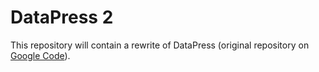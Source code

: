 DataPress 2
===========

This repository will contain a rewrite of DataPress (original repository on [Google Code](http://code.google.com/p/datapress)).


